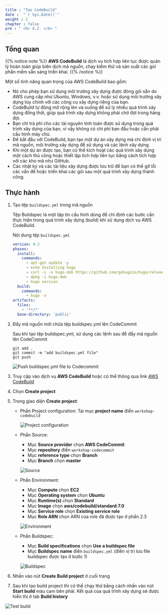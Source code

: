 ```yaml
---
title : "Tạo CodeBuild"
date :  "`r Sys.Date()`" 
weight : 2
chapter : false
pre : " <b> 4.2. </b> "
---
```


## Tổng quan

{{% notice note %}}
**AWS CodeBuild** là dịch vụ tích hợp liên tục được quản lý hoàn toàn giúp biên dịch mã nguồn, chạy kiểm thử và sản xuất các gói phần mềm sẵn sàng triển khai.
{{% /notice %}}

Một số tính năng quan trọng của AWS CodeBuild bao gồm:
- Nó cho phép bạn sử dụng môi trường xây dựng được đóng gói sẵn do AWS cung cấp như Ubuntu, Windows, v.v. hoặc sử dụng môi trường xây dựng tùy chỉnh với các công cụ xây dựng riêng của bạn.
- CodeBuild tự động mở rộng lên và xuống để xử lý nhiều quá trình xây dựng đồng thời, giúp quá trình xây dựng không phải chờ đợi trong hàng đợi.
- Bạn chỉ trả phí cho các tài nguyên tính toán được sử dụng trong quá trình xây dựng của bạn, vì vậy không có chi phí ban đầu hoặc cần phải cấu hình máy chủ.
- Để bắt đầu với CodeBuild, bạn tạo một dự án xây dựng mà chỉ định vị trí mã nguồn, môi trường xây dựng để sử dụng và các lệnh xây dựng.
- Khi một dự án được tạo, bạn có thể kích hoạt các quá trình xây dựng một cách thủ công hoặc thiết lập tích hợp liên tục bằng cách tích hợp với các kho mã như GitHub.
- Các nhật ký và các tài liệu xây dựng được lưu trữ để bạn có thể gỡ lỗi các vấn đề hoặc triển khai các gói sau một quá trình xây dựng thành công.


## Thực hành

1. Tạo tệp `buildspec.yml` trong mã nguồn

    Tệp Buildspec là một tập tin cấu hình dùng để chỉ định các bước cần thực hiện trong quá trình xây dựng (build) khi sử dụng dịch vụ AWS CodeBuild.

    Nội dung tệp `buildspec.yml`

    ```yml
    version: 0.2
    phases:
      install:
        commands:
          - apt-get update -y
          - echo Installing hugo
          - curl -L -o hugo.deb https://github.com/gohugoio/hugo/releases/download/v0.123.7/hugo_0.123.7_linux-amd64.deb
          - dpkg -i hugo.deb
          - hugo version
      build:
        commands:
          - hugo -v
    artifacts:
      files:
        - '**/*'
      base-directory: 'public'
    ```

1. Đẩy mã nguồn mới chứa tệp buildspec.yml lên CodeCommit

    Sau khi tạo tệp buildspec.yml, sử dụng các lệnh sau để đẩy mã nguồn lên CodeCommit

    ```shell
    git add .
    git commit -m "add buildspec.yml file"
    git push
    ```

    ![Push buildspec.yml file to Codecommit](/$REPO_NAMEimages/4-cicd/4.2-codebuild/4.2.1-add-buildspec.png)

1. Truy cập vào dịch vụ **AWS CodeBuild** hoặc có thể thông qua link [AWS CodeBuild](https://console.aws.amazon.com/codesuite/codebuild/projects)

1. Chọn **Create project**

1. Trong giao diện **Create project**:

     - Phần Project configuration: Tại mục **project name** điền `workshop-codebuild`
     
       ![Project configuration](/$REPO_NAMEimages/4-cicd/4.2-codebuild/4.2.2-create.png)

     - Phần Source:
       - Mục **Source provider** chọn **AWS CodeCommit**
       - Mục **repository** điền `workshop-codecommit`
       - Mục **reference type** chọn **Branch**
       - Mục **Branch** chọn **master**
       
       ![Source](/$REPO_NAMEimages/4-cicd/4.2-codebuild/4.2.3-create.png)

     - Phần Environment:
       - Mục **Compute** chọn **EC2**
       - Mục **Operating system** chọn **Ubuntu**
       - Mục **Runtime(s)** chọn **Standard**
       - Mục **Image** chọn **aws/codebuild/standard:7.0**
       - Mục **Service role** chọn **Existing service role**
       - Mục **Role ARN** chọn ARN của role đã được tạo ở phần 2.3
       
       ![Environment](/$REPO_NAMEimages/4-cicd/4.2-codebuild/4.2.4-create.png)
     
     - Phần Buildspec:
       - Mục **Build specifications** chọn **Use a buildspec file**
       - Mục **Buildspec name** điền `buildspec.yml` (điền vị trí lưu file buildspec được tạo ở bước 1)

       ![Buildspec](/$REPO_NAMEimages/4-cicd/4.2-codebuild/4.2.5-create.png)

1. Nhấn vào nút **Create Build project** ở cuối trang

1. Sau khi tạo build project thì có thể chạy thử bằng cách nhấn vào nút **Start build** màu cam bên phải. Kết quả của quá trình xây dựng sẽ được hiển thị ở tab **Build history**

  ![Test build](/$REPO_NAMEimages/4-cicd/4.2-codebuild/4.2.6-build.png)
